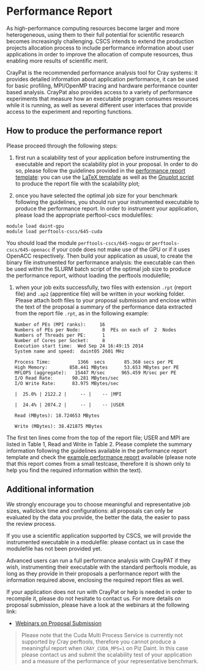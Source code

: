 # Performance Report

As high-performance computing resources become larger and more heterogeneous, using them to their full potential for scientific research becomes increasingly challenging. CSCS intends to extend the production projects allocation process to include performance information about user applications in order to improve the allocation of compute resources, thus enabling more results of scientific merit. 

CrayPat is the recommended performance analysis tool for Cray systems: it provides detailed information about application performance, it can be used for basic profiling, MPI/OpenMP tracing and hardware performance counter based analysis. CrayPat also provides access to a variety of performance experiments that measure how an executable program consumes resources while it is running, as well as several different user interfaces that provide access to the experiment and reporting functions.

## How to produce the performance report

Please proceed through the following steps:
1. first run a scalability test of your application before instrumenting the executable and report the scalability plot in your proposal. In order to do so, please follow the guidelines provided in the [performance report template](performance_report_template.pdf): you can use the [LaTeX template](performance_report_template.tex) as well as the [Gnuplot script](scalability.gp) to produce the report file with the scalability plot;

1. once you have selected the optimal job size for your benchmark following the guidelines, you should run your instrumented executable to produce the performance report. In order to instrument your application, please load the appropriate perftool-cscs modulefiles:
 ```
 module load daint-gpu
 module load perftools-cscs/645-cuda
 ```
 You should load the module `perftools-cscs/645-nogpu` or `perftools-cscs/645-openacc` if your code does not make use of the GPU or if it uses OpenACC respectively. Then build your application as usual, to create the binary file instrumented for performance analysis: the executable can then be used within the SLURM batch script of the optimal job size to produce the performance report, without loading the perftools modulefile;

1. when your job exits successfully, two files with extension `.rpt` (report file) and `.ap2` (apprentice file) will be written in your working folder. Please attach both files to your proposal submission and enclose within the text of the proposal a summary of the performance data extracted from the report file `.rpt`, as in the following example:
 ```
    Number of PEs (MPI ranks):     16
    Numbers of PEs per Node:        8  PEs on each of  2  Nodes
    Numbers of Threads per PE:      1
    Number of Cores per Socket:     8
    Execution start time:  Wed Sep 24 16:49:15 2014
    System name and speed:  daint05 2601 MHz

    Process Time:          1366  secs       85.368 secs per PE
    High Memory:        858.441 MBytes      53.653 MBytes per PE
    MFLOPS (aggregate):   15447 M/sec      965.459 M/sec per PE
    I/O Read Rate:       90.281 MBytes/sec        
    I/O Write Rate:      83.975 MBytes/sec

    |  25.0% | 2122.2 |     -- |    -- |MPI

    |  24.4% | 2074.2 |     -- |    -- |USER

    Read (MBytes): 18.724653 MBytes

    Write (MBytes): 38.421875 MBytes
 ```

 The first ten lines come from the top of the report file; USER and MPI are listed in Table 1, Read and Write in Table 2. Please complete the summary information following the guidelines available in the performance report template and check the [example performance report](example_performance_report.html) available (please note that this report comes from a small testcase, therefore it is shown only to help you find the required information within the text).

## Additional information

We strongly encourage you to choose meaningful and representative job sizes, wallclock time and configurations: all proposals can only be evaluated by the data you provide, the better the data, the easier to pass the review process.

If you use a scientific application supported by CSCS, we will provide the instrumented executable in a modulefile: please contact us in case the modulefile has not been provided yet.

Advanced users can run a full performance analysis with CrayPAT if they wish, instrumenting their executable with the standard perftools module, as long as they provide in their proposals a performance report with the information required above, enclosing the required report files as well.

If your application does not run with CrayPat or help is needed in order to recompile it, please do not hesitate to contact us. For more details on proposal submission, please have a look at the webinars at the following link:
  * [Webinars on Proposal Submission](https://www.youtube.com/playlist?list=PL1tk5lGm7zvRnZJZQkVyC9wx-_1eiEJ5v)

> Please note that the Cuda Multi Process Service is currently not supported by Cray perftools, therefore you cannot produce a meaningful report when `CRAY_CUDA_MPS=1` on Piz Daint. In this case please contact us and submit the scalability test of your application and a measure of the performance of your representative benchmark.
